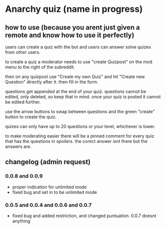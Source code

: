 # Anarchy quiz (name in progress)

## how to use (because you arent just given a remote and know how to use it perfectly)

users can create a quiz with the bot and users can answer solve quizes from other users.

to create a quiz a moderator needs to use "create Quizpost" on the mod menu to the right of the subreddit.

then on any quizpost use "Create my own Quiz" and hit "Create new Question" directly after it.
then fill in the form.

questions get appended at the end of your quiz. questions cannot be edited, only deleted, so keep that in mind.
once your quiz is posted it cannot be edited further.

use the arrow buttons to swap between questions and the green "create" button to create the quiz.

quizes can only have up to 20 questions or your level, whichever is lower.

to make moderating easier there will be a pinned comment for every quiz that has the questions in spoilers.
the corect answer isnt there but the answers are.

## changelog (admin request)

### 0.0.8 and 0.0.9

- proper indication for unlimited mode
- fixed bug and set in to be unlimited mode

### 0.0.5 and 0.0.4 and 0.0.6 and 0.0.7

- fixed bug and added restriction, and changed puntuation. 0.0.7 doesnt anything